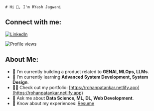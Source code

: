                                                                                                                                    # Hi 👋, I'm RYash Jagwani

## Connect with me:
[![LinkedIn](https://img.shields.io/badge/-LinkedIn-blue?style=flat&logo=linkedin&logoColor=white)](https://linkedin.com/in/rohanpatankar)

![Profile views](https://komarev.com/ghpvc/?username=rohanpatankar926&color=blue)

## About Me:
- 🔭 I’m currently building a product related to **GENAI, MLOps, LLMs**.
- 🌱 I’m currently learning **Advanced System Development, System Design**.
- 👨‍💻 Check out my portfolio: [https://rohanpatankar.netlify.app](https://rohanpatankar.netlify.app)
- 💬 Ask me about **Data Science, ML, DL, Web Development**.
- 📄 Know about my experiences: [Resume](#)
